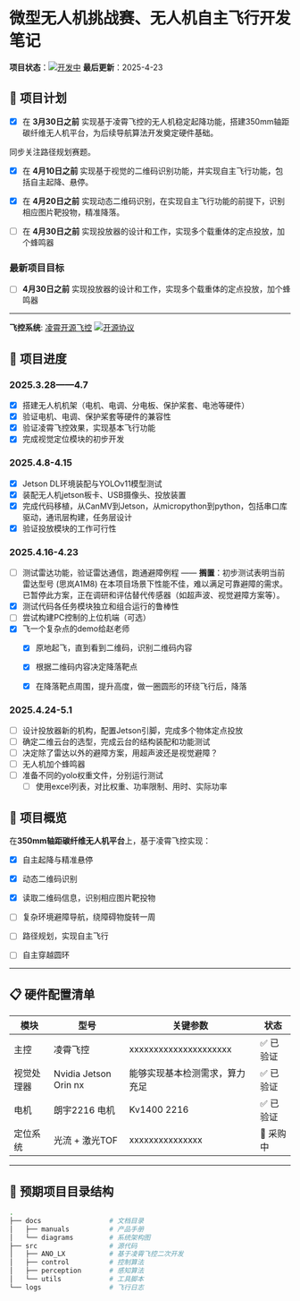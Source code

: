 # 微型无人机挑战赛、无人机自主飞行开发笔记

**项目状态**：[![开发中](https://img.shields.io/badge/status-active-brightgreen)]() 
**最后更新**：2025-4-23


## 🚀 项目计划

- [X] 在 **3月30日之前** 实现基于凌霄飞控的无人机稳定起降功能，搭建350mm轴距碳纤维无人机平台，为后续导航算法开发奠定硬件基础。

同步关注路径规划赛题。

- [X] 在 **4月10日之前** 实现基于视觉的二维码识别功能，并实现自主飞行功能，包括自主起降、悬停。

- [X] 在 **4月20日之前** 实现动态二维码识别，在实现自主飞行功能的前提下，识别相应图片靶投物，精准降落。

- [ ] 在 **4月30日之前** 实现投放器的设计和工作，实现多个载重体的定点投放，加个蜂鸣器  

### 最新项目目标

- [ ] **4月30日之前** 实现投放器的设计和工作，实现多个载重体的定点投放，加个蜂鸣器  

---

**飞控系统**: [凌霄开源飞控](https://www.anotc.com/wiki/%E5%8C%BF%E5%90%8D%E4%BA%A7%E5%93%81%E8%B5%84%E6%96%99/%E5%8C%BF%E5%90%8D%E5%85%89%E6%B5%81v3.4) [![开源协议](https://img.shields.io/badge/license-GPLv3-blue)]()

## 📝 项目进度
### 2025.3.28——4.7
- [X] 搭建无人机机架（电机、电调、分电板、保护桨套、电池等硬件）
- [X] 验证电机、电调、保护桨套等硬件的兼容性
- [X] 验证凌霄飞控效果，实现基本飞行功能
- [X] 完成视觉定位模块的初步开发
### 2025.4.8-4.15
- [X] Jetson DL环境装配与YOLOv11模型测试
- [X] 装配无人机jetson板卡、USB摄像头、投放装置
- [X] 完成代码移植，从CanMV到Jetson，从micropython到python，包括串口库驱动，通讯层构建，任务层设计
- [X] 验证投放模块的工作可行性

### 2025.4.16-4.23 
- [ ] 测试雷达功能，验证雷达通信，跑通避障例程 
—— **搁置**：初步测试表明当前雷达型号 (思岚A1M8) 在本项目场景下性能不佳，难以满足可靠避障的需求。已暂停此方案，正在调研和评估替代传感器（如超声波、视觉避障方案等）。
- [x] 测试代码各任务模块独立和组合运行的鲁棒性
- [ ] 尝试构建PC控制的上位机端（可选）
- [x] 飞一个复杂点的demo给赵老师
  - [x] 原地起飞，直到看到二维码，识别二维码内容
  - [x] 根据二维码内容决定降落靶点
  - [x] 在降落靶点周围，提升高度，做一圈圆形的环绕飞行后，降落    


### 2025.4.24-5.1
- [ ] 设计投放器新的机构，配置Jetson引脚，完成多个物体定点投放
- [ ] 确定二维云台的选型，完成云台的结构装配和功能测试
- [ ] 决定除了雷达以外的避障方案，用超声波还是视觉避障？
- [ ] 无人机加个蜂鸣器
- [ ] 准备不同的yolo权重文件，分别运行测试
  - [ ] 使用excel列表，对比权重、功率限制、用时、实际功率

## 🚀 项目概览
在**350mm轴距碳纤维无人机平台**上，基于凌霄飞控实现：  
- [X] 自主起降与精准悬停  
- [X] 动态二维码识别
- [X] 读取二维码信息，识别相应图片靶投物  
- [ ] 复杂环境避障导航，绕障碍物旋转一周
- [ ] 路径规划，实现自主飞行
- [ ] 自主穿越圆环



---

## 📋 硬件配置清单
| 模块          | 型号                | 关键参数                  | 状态       |
|---------------|---------------------|---------------------------|------------|
| 主控          | 凌霄飞控             | xxxxxxxxxxxxxxxxxxxxx  | ✅ 已验证   |
| 视觉处理器    | Nvidia Jetson Orin nx  |能够实现基本检测需求，算力充足| ✅ 已验证   |
| 电机          | 朗宇2216 电机      | Kv1400 2216      | ✅ 已验证   |
| 定位系统      | 光流 + 激光TOF    | xxxxxxxxxxxxxxx           | 🚚 采购中  |

---

## 📁 预期项目目录结构
```bash
.
├── docs                 # 文档目录
│   ├── manuals          # 产品手册
│   └── diagrams         # 系统架构图
├── src                  # 源代码
│   ├── ANO_LX           # 基于凌霄飞控二次开发
│   ├── control          # 控制算法
│   ├── perception       # 感知算法
│   └── utils            # 工具脚本
└── logs                 # 飞行日志
```